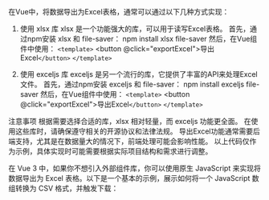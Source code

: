在Vue中，将数据导出为Excel表格，通常可以通过以下几种方式实现：

1. 使用 xlsx 库
   xlsx 是一个功能强大的库，可以用于读写Excel表格。
   首先，通过npm安装 xlsx 和 file-saver：
   npm install xlsx file-saver
   然后，在Vue组件中使用：
   `<template>`
   <button @click="exportExcel">导出Excel`</button>`
   `</template>`

<script>
import XLSX from 'xlsx';
import FileSaver from 'file-saver';
export default {
  data() {
    return {
      // 假设这是你的数据
      data: [
        { name: "张三", age: 18, gender: "男" },
        { name: "李四", age: 20, gender: "女" }
        // 更多数据...
      ]
    };
  },
  methods: {
    exportExcel() {
      const ws = XLSX.utils.json_to_sheet(this.data);
      const wb = XLSX.utils.book_new();
      XLSX.utils.book_append_sheet(wb, ws, "Sheet1");
      const wbout = XLSX.write(wb, { bookType: 'xlsx', type: 'binary' });
      const blob = new Blob([this.s2ab(wbout)], { type: 'application/octet-stream' });
      FileSaver.saveAs(blob, '导出数据.xlsx');
    },
    s2ab(s) {
      const buf = new ArrayBuffer(s.length);
      const view = new Uint8Array(buf);
      for (let i = 0; i < s.length; i++) view[i] = s.charCodeAt(i) & 0xFF;
      return buf;
    }
  }
};
</script>

2. 使用 exceljs 库
   exceljs 是另一个流行的库，它提供了丰富的API来处理Excel文件。
   首先，通过npm安装 exceljs 和 file-saver：
   npm install exceljs file-saver
   然后，在Vue组件中使用：
   `<template>`
   <button @click="exportExcel">导出Excel`</button>`
   `</template>`

<script>
import ExcelJS from 'exceljs';
import FileSaver from 'file-saver';
export default {
  data() {
    return {
      // 假设这是你的数据
      data: [
        { name: "张三", age: 18, gender: "男" },
        { name: "李四", age: 20, gender: "女" }
        // 更多数据...
      ]
    };
  },
  methods: {
    async exportExcel() {
      const workbook = new ExcelJS.Workbook();
      const worksheet = workbook.addWorksheet('Sheet1');
      // 设置表头
      worksheet.columns = [
        { header: '姓名', key: 'name', width: 10 },
        { header: '年龄', key: 'age', width: 10 },
        { header: '性别', key: 'gender', width: 10 }
      ];
      // 添加数据
      this.data.forEach(item => {
        worksheet.addRow(item);
      });
      // 写文件
      const buffer = await workbook.xlsx.writeBuffer();
      const blob = new Blob([buffer], { type: 'application/octet-stream' });
      FileSaver.saveAs(blob, '导出数据.xlsx');
    }
  }
};
</script>

注意事项
根据需要选择合适的库，xlsx 相对轻量，而 exceljs 功能更全面。
在使用这些库时，请确保遵守相关的开源协议和法律法规。
导出Excel功能通常需要后端支持，尤其是在数据量大的情况下，前端处理可能会影响性能。
以上代码仅作为示例，具体实现时可能需要根据实际项目结构和需求进行调整。




在 Vue 3 中，如果你不想引入外部组件库，你可以使用原生 JavaScript 来实现将数据导出为 Excel 表格。以下是一个基本的示例，展示如何将一个 JavaScript 数组转换为 CSV 格式，并触发下载：
<template>
  <button @click="exportToExcel">导出为 Excel`</button>`
`</template>`

<script>
export default {
  data() {
    return {
      // 假设这是你的数据
      jsonData: [
        { name: "Alice", age: 24, job: "Engineer" },
        { name: "Bob", age: 22, job: "Designer" },
        // 更多数据...
      ]
    };
  },
  methods: {
    exportToExcel() {
      // 创建一个 CSV 字符串
      const csvContent = this.convertToCSV(this.jsonData);
      // 创建一个 Blob 对象
      const blob = new Blob([csvContent], { type: 'text/csv;charset=utf-8;' });
      // 创建一个隐藏的 <a> 标签，用于下载
      const link = document.createElement('a');
      if (link.download !== undefined) { // feature detection
        // Browsers that support HTML5 download attribute
        const url = URL.createObjectURL(blob);
        link.setAttribute('href', url);
        link.setAttribute('download', 'data.csv');
        link.style.visibility = 'hidden';
        document.body.appendChild(link);
        link.click();
        document.body.removeChild(link);
      }
    },
    convertToCSV(jsonData) {
      const titles = Object.keys(jsonData[0]);
      const rows = jsonData.map(obj => titles.map(field => obj[field]).join(','));
      return [titles.join(','), ...rows].join('\r\n');
    }
  }
};
</script>

在这个例子中，我们有一个名为 jsonData 的数据数组，每个元素都是一个对象，代表一行数据。exportToExcel 方法首先调用 convertToCSV 方法将 jsonData 转换为 CSV 格式的字符串。然后，它创建一个 Blob 对象，并使用一个隐藏的 `<a>` 标签来触发下载。
请注意，虽然这个例子生成的是 CSV 格式，而不是 Excel 的 .xlsx 格式，但 Excel 可以打开 CSV 文件，并且在大多数情况下，CSV 足以用于简单的数据导出。如果你需要生成 .xlsx 文件，则需要更复杂的处理，可能需要用到一些专门的库，如 sheetjs（xlsx），但是根据你的要求，这里没有使用外部库。

